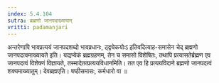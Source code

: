 ```yaml
---
index: 5.4.104
sutra: ब्रह्मणो जानपदाख्यायाम्
vritti: padamanjari
---
```


 अन्तरेणापि भावप्रत्ययं जानपदशब्दो भावप्रधानः, ठ्द्व्येकयोःऽ इतिवदित्याह-समासेन चेद् ब्रह्मणो जानपदत्वमाख्यायते इति। यद्यप्येकं ब्रह्मग्रहणम्, तेन च समासो विशेषितः, तथापि प्रत्यासतेर्ब्रह्मण एव जानपदत्वं विशेषणं विज्ञायते, तस्मादेतत्प्रत्ययविधानमिति। तत एव हि प्रत्ययविदाने ब्रह्मणो जानपदत्वं शक्यमाख्यातुम्। देवब्रह्मएति। षष्ठीसमासः, कर्मधारो वा ॥